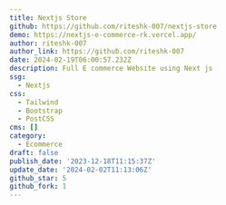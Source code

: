 ```yaml
---
title: Nextjs Store
github: https://github.com/riteshk-007/nextjs-store
demo: https://nextjs-e-commerce-rk.vercel.app/
author: riteshk-007
author_link: https://github.com/riteshk-007
date: 2024-02-19T06:00:57.232Z
description: Full E commerce Website using Next js
ssg:
  - Nextjs
css:
  - Tailwind
  - Bootstrap
  - PostCSS
cms: []
category:
  - Ecommerce
draft: false
publish_date: '2023-12-18T11:15:37Z'
update_date: '2024-02-02T11:13:06Z'
github_star: 5
github_fork: 1
---
```

